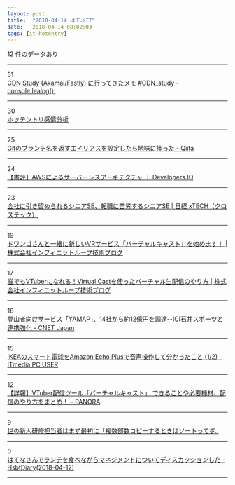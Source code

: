 ```yaml
---
layout: post
title:  "2018-04-14 はてぶIT"
date:   2018-04-14 08:02:03
tags: [it-hotentry]
---
```

12 件のデータあり

<hr><div class="row">
<div class="col-1"><span class="badge badge-pill badge-success h2">51</span></div>
<div class="col-11"><a href='https://lealog.hateblo.jp/entry/2018/04/13/212858' target='_blank'>CDN Study (Akamai/Fastly) に行ってきたメモ #CDN_study - console.lealog();</a></div>
</div>
<hr>
<div class="row">
<div class="col-1"><span class="badge badge-pill badge-success h2">30</span></div>
<div class="col-11"><a href='https://hotentry-sa.appspot.com/' target='_blank'>ホッテントリ感情分析</a></div>
</div>
<hr>
<div class="row">
<div class="col-1"><span class="badge badge-pill badge-success h2">25</span></div>
<div class="col-11"><a href='https://qiita.com/kmszk/items/3de61ef75e30dedd6f6e' target='_blank'>Gitのブランチ名を返すエイリアスを設定したら地味に捗った - Qiita</a></div>
</div>
<hr>
<div class="row">
<div class="col-1"><span class="badge badge-pill badge-success h2">24</span></div>
<div class="col-11"><a href='https://dev.classmethod.jp/cloud/aws/read-serverless-architectures-on-aws/' target='_blank'>【書評】AWSによるサーバーレスアーキテクチャ ｜ Developers.IO</a></div>
</div>
<hr>
<div class="row">
<div class="col-1"><span class="badge badge-pill badge-success h2">23</span></div>
<div class="col-11"><a href='http://tech.nikkeibp.co.jp/atcl/nxt/column/18/00224/032800003/' target='_blank'>会社に引き留められるシニアSE、転職に苦労するシニアSE | 日経 xTECH（クロステック）</a></div>
</div>
<hr>
<div class="row">
<div class="col-1"><span class="badge badge-pill badge-success h2">19</span></div>
<div class="col-11"><a href='https://www.infiniteloop.co.jp/blog/2018/04/virtualcast-release/' target='_blank'>ドワンゴさんと一緒に新しいVRサービス「バーチャルキャスト」を始めます！ | 株式会社インフィニットループ技術ブログ</a></div>
</div>
<hr>
<div class="row">
<div class="col-1"><span class="badge badge-pill badge-success h2">17</span></div>
<div class="col-11"><a href='https://www.infiniteloop.co.jp/blog/2018/04/virtualcast/' target='_blank'>誰でもVTuberになれる！Virtual Castを使ったバーチャル生配信のやり方 | 株式会社インフィニットループ技術ブログ</a></div>
</div>
<hr>
<div class="row">
<div class="col-1"><span class="badge badge-pill badge-success h2">16</span></div>
<div class="col-11"><a href='https://japan.cnet.com/article/35117733/' target='_blank'>登山者向けサービス「YAMAP」、14社から約12億円を調達--ICI石井スポーツと連携強化 - CNET Japan</a></div>
</div>
<hr>
<div class="row">
<div class="col-1"><span class="badge badge-pill badge-success h2">15</span></div>
<div class="col-11"><a href='http://www.itmedia.co.jp/pcuser/articles/1804/13/news092.html' target='_blank'>IKEAのスマート電球をAmazon Echo Plusで音声操作して分かったこと (1/2) - ITmedia PC USER</a></div>
</div>
<hr>
<div class="row">
<div class="col-1"><span class="badge badge-pill badge-success h2">12</span></div>
<div class="col-11"><a href='http://panora.tokyo/58761/' target='_blank'>【詳報】VTuber配信ツール「バーチャルキャスト」 できることや必要機材、配信のやり方をまとめ！ – PANORA</a></div>
</div>
<hr>
<div class="row">
<div class="col-1"><span class="badge badge-pill badge-success h2">9</span></div>
<div class="col-11"><a href='https://anond.hatelabo.jp/20180413095405' target='_blank'>世の新人研修担当者はまず最初に「複数部数コピーするときはソートってボ..</a></div>
</div>
<hr>
<div class="row">
<div class="col-1"><span class="badge badge-pill badge-success h2">0</span></div>
<div class="col-11"><a href='https://www.hsbt.org/diary/20180412.html#p01' target='_blank'>はてなさんでランチを食べながらマネジメントについてディスカッションした - HsbtDiary(2018-04-12)</a></div>
</div>
<hr>
